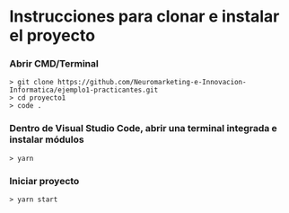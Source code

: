 # Instrucciones para clonar e instalar el proyecto

### Abrir CMD/Terminal
```
> git clone https://github.com/Neuromarketing-e-Innovacion-Informatica/ejemplo1-practicantes.git
> cd proyecto1
> code .
```

### Dentro de Visual Studio Code, abrir una terminal integrada e instalar módulos
```
> yarn
```

### Iniciar proyecto
```
> yarn start
```